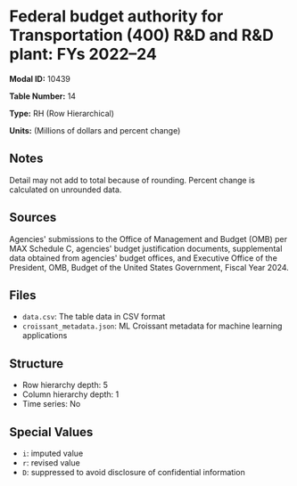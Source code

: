 # Federal budget authority for Transportation (400) R&D and R&D plant: FYs 2022&#8211;24

**Modal ID:** 10439

**Table Number:** 14

**Type:** RH (Row Hierarchical)

**Units:** (Millions of dollars and percent change)

## Notes

Detail may not add to total because of rounding. Percent change is calculated on unrounded data.

## Sources

Agencies' submissions to the Office of Management and Budget (OMB) per MAX Schedule C, agencies' budget justification documents, supplemental data obtained from agencies' budget offices, and Executive Office of the President, OMB, Budget of the United States Government, Fiscal Year 2024.

## Files

- `data.csv`: The table data in CSV format
- `croissant_metadata.json`: ML Croissant metadata for machine learning applications

## Structure

- Row hierarchy depth: 5
- Column hierarchy depth: 1
- Time series: No

## Special Values

- `i`: imputed value
- `r`: revised value
- `D`: suppressed to avoid disclosure of confidential information
